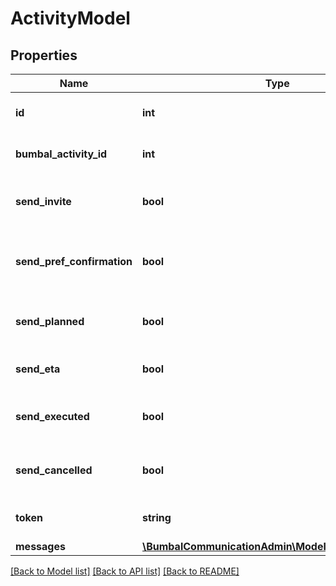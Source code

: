 # ActivityModel

## Properties
Name | Type | Description | Notes
------------ | ------------- | ------------- | -------------
**id** | **int** | Local Identifier of this activity | [optional] 
**bumbal_activity_id** | **int** | Bumbal Identifier of this activity | [optional] 
**send_invite** | **bool** | Send an Invite message for this activity | [optional] 
**send_pref_confirmation** | **bool** | Send an Confirmation message if prefferences are received | [optional] 
**send_planned** | **bool** | Send an Planned message for this activity | [optional] 
**send_eta** | **bool** | Send an ETA message for this activity | [optional] 
**send_executed** | **bool** | Send an Exceuted message for this activity | [optional] 
**send_cancelled** | **bool** | Send an Cancelled message for this activity | [optional] 
**token** | **string** | GUID used for external identification | [optional] 
**messages** | [**\BumbalCommunicationAdmin\Model\MessageModel[]**](MessageModel.md) |  | [optional] 

[[Back to Model list]](../README.md#documentation-for-models) [[Back to API list]](../README.md#documentation-for-api-endpoints) [[Back to README]](../README.md)



